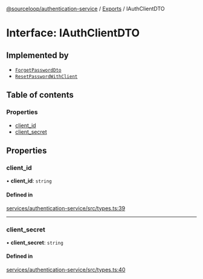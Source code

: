 [@sourceloop/authentication-service](../README.md) / [Exports](../modules.md) / IAuthClientDTO

# Interface: IAuthClientDTO

## Implemented by

- [`ForgetPasswordDto`](../classes/ForgetPasswordDto.md)
- [`ResetPasswordWithClient`](../classes/ResetPasswordWithClient.md)

## Table of contents

### Properties

- [client\_id](IAuthClientDTO.md#client_id)
- [client\_secret](IAuthClientDTO.md#client_secret)

## Properties

### client\_id

• **client\_id**: `string`

#### Defined in

[services/authentication-service/src/types.ts:39](https://github.com/sourcefuse/loopback4-microservice-catalog/blob/089fc2dc0/services/authentication-service/src/types.ts#L39)

___

### client\_secret

• **client\_secret**: `string`

#### Defined in

[services/authentication-service/src/types.ts:40](https://github.com/sourcefuse/loopback4-microservice-catalog/blob/089fc2dc0/services/authentication-service/src/types.ts#L40)

